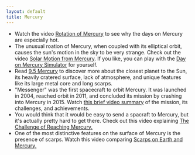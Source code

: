 ```yaml
---
layout: default
title: Mercury
---
```


- Watch the video [Rotation of Mercury](https://youtu.be/QCF0ZX4a6os) to see why the days on Mercury are especially hot.
- The unusual roation of Mercury, when coupled with its elliptical orbit, causes the sun's motion in the sky to be very strange. Check out the video [Solar Motion from Mercury](https://youtu.be/QzRcFopsuy8). If you like, you can play with the [Day on Mercury Simulator](https://sciencesims.com/sims/mercury-orbit/) for yourself. 
- Read [9.5 Mercury](https://openstax.org/books/astronomy-2e/pages/9-5-mercury) to discover more about the closest planet to the Sun, its heavily cratered surface, lack of atmosphere, and unique features like its large metal core and long scarps.
- "Messenger" was the first spacecraft to orbit Mercury. It was launched in 2004, reached orbit in 2011, and concluded its mission by crashing into Mercury in 2015. Watch [this brief video summary](https://youtu.be/Z0mxVcBum8M?si=69eYq2-BG3bulf0y) of the mission, its challenges, and achievements. 
- You would think that it would be easy to send a spacraft to Mercury, but it's actually pretty hard to get there. Check out this video explaining [The Challenge of Reaching Mercury.](https://youtu.be/cwV8CrNof-A)
- One of the most distinctive features on the surface of Mercury is the presence of scarps. Watch this video comparing [Scarps on Earth and Mercury.](https://youtu.be/fmBB5XmFeTA)
